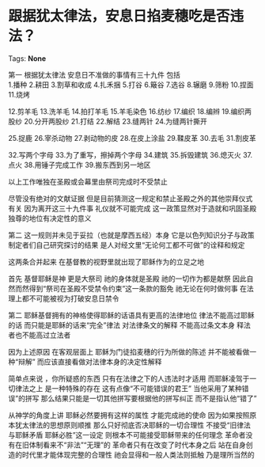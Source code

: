 # 跟据犹太律法，安息日掐麦穗吃是否违法？

Tags: **None**

第一 根据犹太律法 安息日不准做的事情有三十九件 包括  
1.播种 2.耕田 3.割草和收成 4.扎禾捆 5.打谷 6.簸谷 7.选谷 8.辗磨 9.筛粉 10.捏面 11.烧烤 

12.剪羊毛 13.洗羊毛 14.拍打羊毛 15.羊毛染色 16.纺纱 17.编织 18.编辫 19.编织两股纱 20.分开两股纱 21.打结 22.解结 23.缝两针 24.为缝两针撕开 

25.捉鹿 26.宰杀动物 27.剥动物的皮 28.在皮上涂盐 29.鞣皮革 30.去毛 31.割皮革 

32.写两个字母 33.为了重写，擦掉两个字母 34.建筑 35.拆毁建筑 36.熄灭火 37.点火 38.用锤子完成工作 39.搬东西到另一地区  
  
  
以上工作唯独在圣殿或会幕里由祭司完成时不受禁止  
  
  
尽管没有绝对的文献证据 但是目前猜测这一规定和禁止圣殿之外的其他崇拜仪式有关 因为离开这三十九件事 礼仪就不可能完成 这一政策显然对于造就和巩固圣殿独尊的地位有决定性的意义  
  
  
第二 这一规则并未见于妥拉（也就是摩西五经）本身 它是以色列知识分子与政策制定者们自己研究探讨的结果 是人对经文里“无论何工都不可做”的诠释和规定  
  
  
这两条合并起来 在基督教的视野里就出现了耶稣作为的立足之地  
  
  
首先 基督耶稣是神 更是大祭司 祂的身体就是圣殿 祂的一切作为都是献祭 因此自然而然得到“祭司在圣殿不受禁令约束”这一条款的豁免 祂无论在何时做何事 在法理上都不可能被视为打破安息日禁令   
  
  
第二 耶稣基督拥有的神格使得耶稣的话语具有更高的法律地位 律法不能高过耶稣的话 而只能是耶稣的话来“完全”律法 对法律条文的解释 不能高过条文本身 释法者也不能高过立法者  
  
  
因为上述原因 在客观层面上 耶稣为门徒掐麦穗的行为所做的陈述 并不能被看做一种“辩解” 而应该直接看做对法律本身的决定性解释  
  
简单点来说 ，你所疑惑的东西 只有在法律之下的人违法时才适用 而耶稣凌驾于一切律法之上 是一种特殊的存在 这有点像“不可能错误的君王” 当他采用了某种错误”的拼写 那么结果只能是一切其他拼写要根据他的拼写纠正 而不是指认他“错了”  
  
从神学的角度上讲 耶稣必然要拥有这样的属性 才能完成祂的使命 因为如果按照原本犹太律法的思想原则顺推 那么只好彻底否决耶稣的一切合理性 不接受“旧律法与耶稣矛盾 耶稣必胜”这一设定 则根本不可能接受耶稣带来的任何理念 革命者没有在旧体制看来不“非法”“无理”的 革命者只有在改变了时代本身之后 站在自身创造的时代里才能体现完整的合理性 祂会显得和一般人类法则抵触 乃是理所当然的

